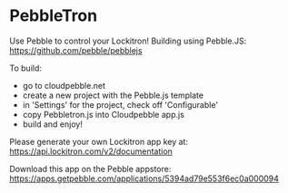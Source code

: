 PebbleTron
==========

Use Pebble to control your Lockitron! Building using Pebble.JS: https://github.com/pebble/pebblejs

To build:
- go to cloudpebble.net
- create a new project with the Pebble.js template
- in 'Settings' for the project, check off 'Configurable'
- copy Pebbletron.js into Cloudpebble app.js
- build and enjoy!

Please generate your own Lockitron app key at: https://api.lockitron.com/v2/documentation

Download this app on the Pebble appstore:
https://apps.getpebble.com/applications/5394ad79e553f6ec0a000094
